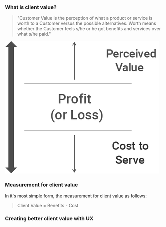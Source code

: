 <!-- TITLE: The Client Value Equation -->

### What is client value?

> "Customer Value is the perception of what a product or service is worth to a Customer versus the possible alternatives. Worth means whether the Customer feels s/he or he got benefits and services over what s/he paid."

![Client Value Equation](/uploads/client-value-equation.png "Client Value Equation")

### Measurement for client value

In it's most simple form, the measurement for client value as follows:

> Client Value = Benefits - Cost 

### Creating better client value with UX



